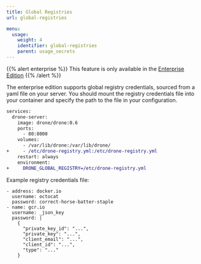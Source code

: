 ```yaml
---
title: Global Registries
url: global-registries

menu:
  usage:
    weight: 4
    identifier: global-registries
    parent: usage_secrets
---
```


{{% alert enterprise %}}
This feature is only available in the [Enterprise Edition](https://drone.io/enterprise/)
{{% /alert %}}

The enterprise edition supports global registry credentials, sourced from a yaml file on your server. You should mount the registry credentials file into your container and specify the path to the file in your configuration.

```diff
services:
  drone-server:
    image: drone/drone:0.6
    ports:
      - 80:8000
    volumes:
      - /var/lib/drone:/var/lib/drone/
+     - /etc/drone-registry.yml:/etc/drone-registry.yml
    restart: always
    environment:
+     DRONE_GLOBAL_REGISTRY=/etc/drone-registry.yml
```

Example registry credentials file:

```
- address: docker.io
  username: octocat
  password: correct-horse-batter-staple
- name: gcr.io
  username: _json_key
  password: |
    {
      "private_key_id": "...",
      "private_key": "...",
      "client_email": "...",
      "client_id": "...",
      "type": "..."
    }
```
